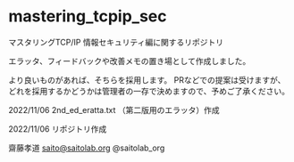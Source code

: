 # mastering_tcpip_sec
マスタリングTCP/IP 情報セキュリティ編に関するリポジトリ

エラッタ、フィードバックや改善メモの置き場として作成しました。 

より良いものがあれば、そちらを採用します。 PRなどでの提案は受けますが、どれを採用するかどうかは管理者の一存で決めますので、予めご了承ください。


2022/11/06 2nd_ed_eratta.txt （第二版用のエラッタ）作成

2022/11/06 リポジトリ作成

齋藤孝道 saito@saitolab.org @saitolab_org

